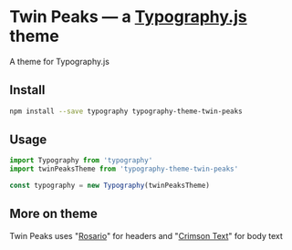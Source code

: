 # Twin Peaks — a <a href='https://github.com/kyleamathews/typography.js'>Typography.js</a> theme

A theme for Typography.js

## Install
```bash
npm install --save typography typography-theme-twin-peaks
```
## Usage
```javascript
import Typography from 'typography'
import twinPeaksTheme from 'typography-theme-twin-peaks'

const typography = new Typography(twinPeaksTheme)
```
## More on theme

Twin Peaks uses "<a href='https://fonts.google.com/specimen/Rosario'>Rosario</a>" for headers and "<a href='https://fonts.google.com/specimen/Crimson+Text'>Crimson Text</a>" for body text
